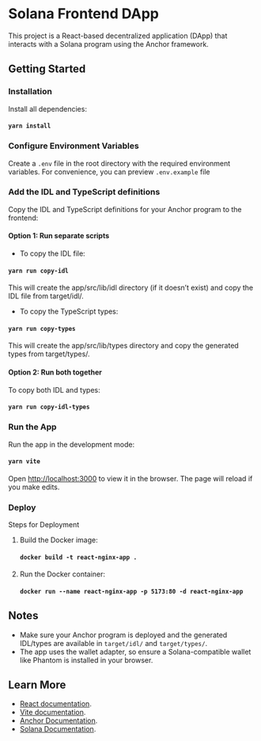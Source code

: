# Solana Frontend DApp

This project is a React-based decentralized application (DApp) that interacts with a Solana program using the Anchor framework.

## Getting Started

### Installation

Install all dependencies:
#### `yarn install`

### Configure Environment Variables
Create a `.env` file in the root directory with the required environment variables.
For convenience, you can preview `.env.example` file

### Add the IDL and TypeScript definitions
Copy the IDL and TypeScript definitions for your Anchor program to the frontend:

#### Option 1: Run separate scripts
* To copy the IDL file:
#### `yarn run copy-idl`
This will create the app/src/lib/idl directory (if it doesn’t exist) and copy the IDL file from target/idl/.

* To copy the TypeScript types:
#### `yarn run copy-types`
This will create the app/src/lib/types directory and copy the generated types from target/types/.

#### Option 2: Run both together
To copy both IDL and types:
#### `yarn run copy-idl-types`


### Run the App
Run the app in the development mode:
#### `yarn vite`

Open [http://localhost:3000](http://localhost:3000) to view it in the browser.
The page will reload if you make edits.


### Deploy
Steps for Deployment
1. Build the Docker image:
   #### `docker build -t react-nginx-app .`
2. Run the Docker container:
   #### `docker run --name react-nginx-app -p 5173:80 -d react-nginx-app`


## Notes
* Make sure your Anchor program is deployed and the generated IDL/types are available in `target/idl/` and `target/types/`.
* The app uses the wallet adapter, so ensure a Solana-compatible wallet like Phantom is installed in your browser.

## Learn More

* [React documentation](https://reactjs.org/).
* [Vite documentation](https://vite.dev/).
* [Anchor Documentation](https://www.anchor-lang.com/docs).
* [Solana Documentation](https://solana.com/ru/docs).

